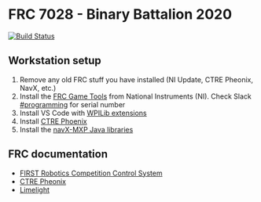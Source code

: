 # FRC 7028 - Binary Battalion 2020
[![Build Status](https://travis-ci.com/STMARobotics/frc-7028-2020.svg?branch=master)](https://travis-ci.com/STMARobotics/frc-7028-2020)

## Workstation setup
1) Remove any old FRC stuff you have installed (NI Update, CTRE Pheonix, NavX, etc.)
1) Install the [FRC Game Tools](https://frc-docs.readthedocs.io/en/latest/docs/getting-started/getting-started-frc-control-system/frc-game-tools.html) from National Instruments (NI). Check Slack [#programming](https://app.slack.com/client/T7C7Y7ZT5/C7CA91QKU/details/pins) for serial number
1) Install VS Code with [WPILib extensions](https://frc-docs.readthedocs.io/en/latest/docs/getting-started/getting-started-frc-control-system/wpilib-setup.html)
1) Install [CTRE Phoenix](https://phoenix-documentation.readthedocs.io/en/latest/ch05_PrepWorkstation.html#what-to-download-and-why)
1) Install the [navX-MXP Java libraries](https://www.kauailabs.com/public_files/navx-mxp/navx-mxp.zip)

## FRC documentation
- [FIRST Robotics Competition Control System](https://frc-docs.readthedocs.io/en/latest/)
- [CTRE Pheonix](https://phoenix-documentation.readthedocs.io/en/latest/index.html)
- [Limelight](http://docs.limelightvision.io/en/latest/)
